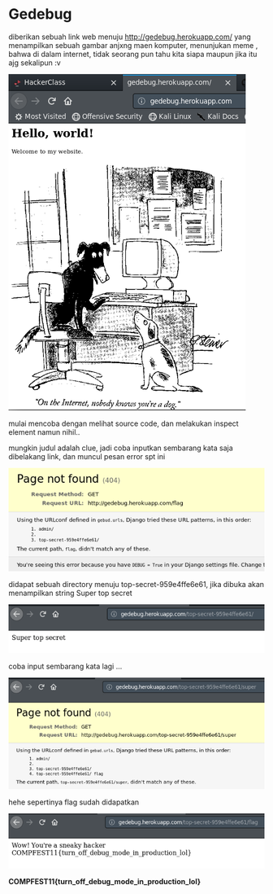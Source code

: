 # Gedebug

diberikan sebuah link web menuju http://gedebug.herokuapp.com/ yang menampilkan sebuah gambar anjxng maen komputer, menunjukan meme , bahwa di dalam internet, tidak seorang pun tahu kita siapa maupun jika itu ajg sekalipun :v

<img src="img/1.png">

mulai mencoba dengan melihat source code, dan melakukan inspect element namun nihil..

mungkin judul adalah clue, jadi coba inputkan sembarang kata saja dibelakang link, dan muncul pesan error spt ini


<img src="img/2.png">

didapat sebuah directory menuju top-secret-959e4ffe6e61, jika dibuka akan menampilkan string Super top secret


<img src="img/3.png">

coba input sembarang kata lagi ...


<img src="img/4.png">

hehe sepertinya flag sudah didapatkan 


<img src="img/5.png">

**COMPFEST11{turn_off_debug_mode_in_production_lol}**
